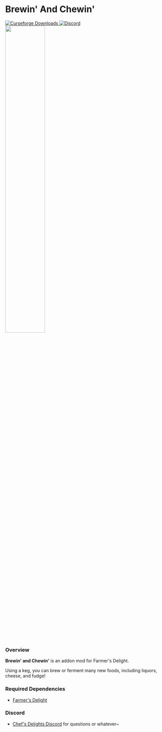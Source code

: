 # Brewin' And Chewin'

<a href="https://www.curseforge.com/minecraft/mc-mods/brewin-and-chewin">
  <img src="http://cf.way2muchnoise.eu/full_637808_downloads.svg" alt="Curseforge Downloads">
</a>
<a href="https://discord.gg/M5AtJGPf">
  <img alt="Discord" src="https://img.shields.io/discord/855495317298741248?color=brightgreen&label=Discord">
</a>
<br>
<img src="https://i.imgur.com/EFkjwBq.png" width="50%">

### Overview

**Brewin' and Chewin'** is an addon mod for Farmer's Delight.

Using a keg, you can brew or ferment many new foods, including liquors, cheese, and fudge!

### Required Dependencies
- [Farmer's Delight](https://github.com/vectorwing/FarmersDelight/)

### Discord
- [Chef's Delights Discord](https://discord.gg/7PBaMYNtrg) for questions or whatever~
